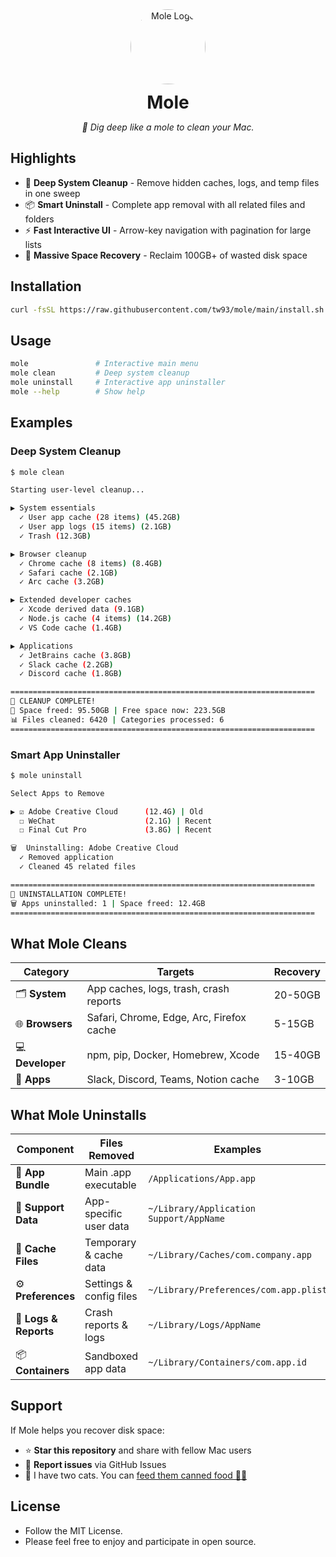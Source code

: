 <div align="center">
  <img src="https://cdn.tw93.fun/pic/cole.png" alt="Mole Logo" width="120" height="120" style="border-radius:50%" />
  <h1 style="margin: 12px 0 6px;">Mole</h1>
  <p><em>🦡 Dig deep like a mole to clean your Mac.</em></p>
</div>

## Highlights

- 🦡 **Deep System Cleanup** - Remove hidden caches, logs, and temp files in one sweep
- 📦 **Smart Uninstall** - Complete app removal with all related files and folders
- ⚡️ **Fast Interactive UI** - Arrow-key navigation with pagination for large lists
- 🧹 **Massive Space Recovery** - Reclaim 100GB+ of wasted disk space

## Installation

```bash
curl -fsSL https://raw.githubusercontent.com/tw93/mole/main/install.sh | bash
```

## Usage

```bash
mole               # Interactive main menu
mole clean         # Deep system cleanup
mole uninstall     # Interactive app uninstaller
mole --help        # Show help
```

## Examples

### Deep System Cleanup

```bash
$ mole clean

Starting user-level cleanup...

▶ System essentials
  ✓ User app cache (28 items) (45.2GB)
  ✓ User app logs (15 items) (2.1GB)
  ✓ Trash (12.3GB)

▶ Browser cleanup
  ✓ Chrome cache (8 items) (8.4GB)
  ✓ Safari cache (2.1GB)
  ✓ Arc cache (3.2GB)

▶ Extended developer caches
  ✓ Xcode derived data (9.1GB)
  ✓ Node.js cache (4 items) (14.2GB)
  ✓ VS Code cache (1.4GB)

▶ Applications
  ✓ JetBrains cache (3.8GB)
  ✓ Slack cache (2.2GB)
  ✓ Discord cache (1.8GB)

====================================================================
🎉 CLEANUP COMPLETE!
💾 Space freed: 95.50GB | Free space now: 223.5GB
📊 Files cleaned: 6420 | Categories processed: 6
====================================================================
```

### Smart App Uninstaller

```bash
$ mole uninstall

Select Apps to Remove

▶ ☑ Adobe Creative Cloud      (12.4G) | Old
  ☐ WeChat                    (2.1G) | Recent
  ☐ Final Cut Pro             (3.8G) | Recent

🗑️  Uninstalling: Adobe Creative Cloud
  ✓ Removed application
  ✓ Cleaned 45 related files

====================================================================
🎉 UNINSTALLATION COMPLETE!
🗑️ Apps uninstalled: 1 | Space freed: 12.4GB
====================================================================
```

## What Mole Cleans

| Category | Targets | Recovery |
|----------|---------|----------|
| 🗂️ **System** | App caches, logs, trash, crash reports | 20-50GB |
| 🌐 **Browsers** | Safari, Chrome, Edge, Arc, Firefox cache | 5-15GB |
| 💻 **Developer** | npm, pip, Docker, Homebrew, Xcode | 15-40GB |
| 📱 **Apps** | Slack, Discord, Teams, Notion cache | 3-10GB |

## What Mole Uninstalls

| Component | Files Removed | Examples |
|-----------|--------------|----------|
| 🎯 **App Bundle** | Main .app executable | `/Applications/App.app` |
| 📁 **Support Data** | App-specific user data | `~/Library/Application Support/AppName` |
| 💾 **Cache Files** | Temporary & cache data | `~/Library/Caches/com.company.app` |
| ⚙️ **Preferences** | Settings & config files | `~/Library/Preferences/com.app.plist` |
| 📝 **Logs & Reports** | Crash reports & logs | `~/Library/Logs/AppName` |
| 📦 **Containers** | Sandboxed app data | `~/Library/Containers/com.app.id` |

## Support

If Mole helps you recover disk space:

- ⭐ **Star this repository** and share with fellow Mac users
- 🐛 **Report issues** via GitHub Issues
- 🎁 I have two cats. You can <a href="https://miaoyan.app/cats.html?name=Mole" target="_blank">feed them canned food 🥩🍤</a>

## License

- Follow the MIT License.
- Please feel free to enjoy and participate in open source.
